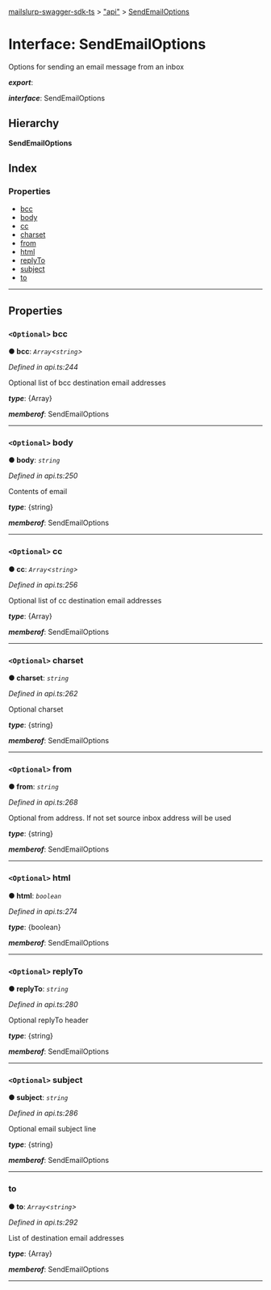 [mailslurp-swagger-sdk-ts](../README.md) > ["api"](../modules/_api_.md) > [SendEmailOptions](../interfaces/_api_.sendemailoptions.md)

# Interface: SendEmailOptions

Options for sending an email message from an inbox

*__export__*: 

*__interface__*: SendEmailOptions

## Hierarchy

**SendEmailOptions**

## Index

### Properties

* [bcc](_api_.sendemailoptions.md#bcc)
* [body](_api_.sendemailoptions.md#body)
* [cc](_api_.sendemailoptions.md#cc)
* [charset](_api_.sendemailoptions.md#charset)
* [from](_api_.sendemailoptions.md#from)
* [html](_api_.sendemailoptions.md#html)
* [replyTo](_api_.sendemailoptions.md#replyto)
* [subject](_api_.sendemailoptions.md#subject)
* [to](_api_.sendemailoptions.md#to)

---

## Properties

<a id="bcc"></a>

### `<Optional>` bcc

**● bcc**: *`Array`<`string`>*

*Defined in api.ts:244*

Optional list of bcc destination email addresses

*__type__*: {Array}

*__memberof__*: SendEmailOptions

___
<a id="body"></a>

### `<Optional>` body

**● body**: *`string`*

*Defined in api.ts:250*

Contents of email

*__type__*: {string}

*__memberof__*: SendEmailOptions

___
<a id="cc"></a>

### `<Optional>` cc

**● cc**: *`Array`<`string`>*

*Defined in api.ts:256*

Optional list of cc destination email addresses

*__type__*: {Array}

*__memberof__*: SendEmailOptions

___
<a id="charset"></a>

### `<Optional>` charset

**● charset**: *`string`*

*Defined in api.ts:262*

Optional charset

*__type__*: {string}

*__memberof__*: SendEmailOptions

___
<a id="from"></a>

### `<Optional>` from

**● from**: *`string`*

*Defined in api.ts:268*

Optional from address. If not set source inbox address will be used

*__type__*: {string}

*__memberof__*: SendEmailOptions

___
<a id="html"></a>

### `<Optional>` html

**● html**: *`boolean`*

*Defined in api.ts:274*

*__type__*: {boolean}

*__memberof__*: SendEmailOptions

___
<a id="replyto"></a>

### `<Optional>` replyTo

**● replyTo**: *`string`*

*Defined in api.ts:280*

Optional replyTo header

*__type__*: {string}

*__memberof__*: SendEmailOptions

___
<a id="subject"></a>

### `<Optional>` subject

**● subject**: *`string`*

*Defined in api.ts:286*

Optional email subject line

*__type__*: {string}

*__memberof__*: SendEmailOptions

___
<a id="to"></a>

###  to

**● to**: *`Array`<`string`>*

*Defined in api.ts:292*

List of destination email addresses

*__type__*: {Array}

*__memberof__*: SendEmailOptions

___

